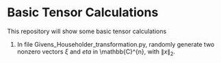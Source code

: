 # Basic Tensor Calculations
This repository will show some basic tensor calculations
1. In file Givens_Householder_transformation.py, randomly generate two nonzero vectors $\xi$ and $eta$ in \mathbb{C}^{n}, with $\lVert x \rVert_2$. 
